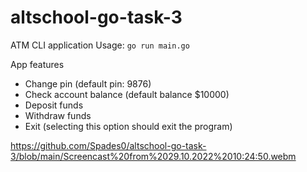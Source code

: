 # altschool-go-task-3
ATM CLI application 
Usage: `go run main.go`

App features 
* Change pin (default pin: 9876) 
* Check account balance (default balance $10000) 
* Deposit funds
* Withdraw funds  
* Exit (selecting this option should exit the program) 

https://github.com/Spades0/altschool-go-task-3/blob/main/Screencast%20from%2029.10.2022%2010:24:50.webm
